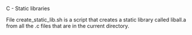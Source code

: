 C - Static libraries

File create_static_lib.sh is a script that creates a static library called liball.a from all the .c files that are in the current directory.
